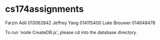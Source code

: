 # cs174assignments
Farzin Adil 013062842
Jeffrey Yang 014115400
Luke Brouwer 014648478

To run 'node CreateDB.js', please cd into the database directory.
